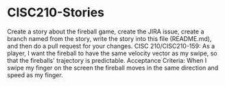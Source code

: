 # CISC210-Stories

Create a story about the fireball game, create the JIRA issue, create a branch named from the story, write the story into this file
(README.md), and then do a pull request for your changes.
CISC 210/CISC210-159: As a player, I want the fireball to have the same velocity vector as my swipe, so that the fireballs' trajectory is predictable.
Acceptance Criteria: When I swipe my finger on the screen the fireball moves in the same direction and speed as my finger.
